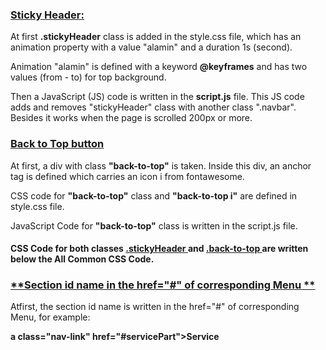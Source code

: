 ### <ins>**Sticky Header:** </ins>

At first **.stickyHeader** class is added in the style.css file, which has an animation property with a value "alamin" and a duration 1s (second).

Animation "alamin" is defined with a keyword **@keyframes** and has two values (from - to) for top background.

Then a JavaScript (JS) code is written in the **script.js** file. This JS code adds and removes "stickyHeader" class with another class ".navbar". Besides it works when the page is scrolled 200px or more.

### <ins>**Back to Top button** </ins>
At first, a div with class **"back-to-top"** is taken. Inside this div, an anchor tag is defined which carries an icon i from fontawesome.

CSS code for **"back-to-top"** class and **"back-to-top i"** are defined in style.css file.

JavaScript Code for **"back-to-top"** class is written in the script.js file.

#### CSS Code for both classes <ins>.stickyHeader </ins> and <ins>.back-to-top </ins> are written below the All Common CSS Code.

### <ins>**Section id name in the href="#" of corresponding Menu ** </ins>

Atfirst, the section id name is written in the href="#" of corresponding Menu, for example: 

**a class="nav-link" href="#servicePart">Service</a>**

